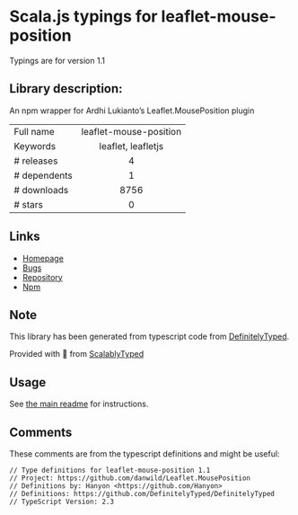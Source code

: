 
# Scala.js typings for leaflet-mouse-position

Typings are for version 1.1

## Library description:
An npm wrapper for Ardhi Lukianto’s Leaflet.MousePosition plugin

|                    |                 |
| ------------------ | :-------------: |
| Full name          | leaflet-mouse-position |
| Keywords           | leaflet, leafletjs |
| # releases         | 4 |
| # dependents       | 1 |
| # downloads        | 8756 |
| # stars            | 0 |

## Links
- [Homepage](https://github.com/danwild/Leaflet.MousePosition#readme)
- [Bugs](https://github.com/danwild/Leaflet.MousePosition/issues)
- [Repository](https://github.com/danwild/Leaflet.MousePosition)
- [Npm](https://www.npmjs.com/package/leaflet-mouse-position)
    


## Note
This library has been generated from typescript code from [DefinitelyTyped](https://definitelytyped.org).

Provided with :purple_heart: from [ScalablyTyped](https://github.com/oyvindberg/ScalablyTyped)

## Usage
See [the main readme](../../readme.md) for instructions.

## Comments

These comments are from the typescript definitions and might be useful:
```
// Type definitions for leaflet-mouse-position 1.1
// Project: https://github.com/danwild/Leaflet.MousePosition
// Definitions by: Hanyon <https://github.com/Hanyon>
// Definitions: https://github.com/DefinitelyTyped/DefinitelyTyped
// TypeScript Version: 2.3

```

